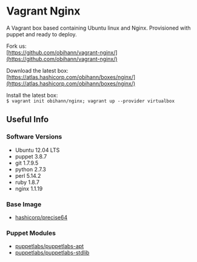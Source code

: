 
# Vagrant Nginx

A Vagrant box based containing Ubuntu linux and Nginx. Provisioned with puppet and ready to deploy. 

Fork us:   
[https://github.com/obihann/vagrant-nginx/](https://github.com/obihann/vagrant-nginx/)

Download the latest box:   
[https://atlas.hashicorp.com/obihann/boxes/nginx/](https://atlas.hashicorp.com/obihann/boxes/nginx/)

Install the latest box:   
```$ vagrant init obihann/nginx; vagrant up --provider virtualbox```

## Useful Info

### Software Versions

- Ubuntu 12.04 LTS
- puppet 3.8.7
- git 1.7.9.5
- python 2.7.3
- perl 5.14.2
- ruby 1.8.7
- nginx 1.1.19

### Base Image

- [hashicorp/precise64](https://atlas.hashicorp.com/hashicorp/boxes/precise64)

### Puppet Modules

- [puppetlabs/puppetlabs-apt](https://github.com/puppetlabs/puppetlabs-apt)
- [puppetlabs/puppetlabs-stdlib](https://github.com/puppetlabs/puppetlabs-stdlib/)
